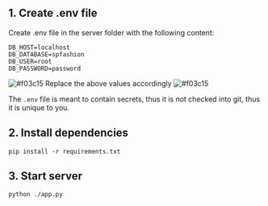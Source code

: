 ## 1. Create .env file

Create .env file in the server folder with the following content:

```
DB_HOST=localhost
DB_DATABASE=spfashion
DB_USER=root
DB_PASSWORD=password
```

![#f03c15](https://placehold.co/15x15/f03c15/f03c15.png) Replace the above values accordingly ![#f03c15](https://placehold.co/15x15/f03c15/f03c15.png) 

The `.env` file is meant to contain secrets, thus it is not checked into git, thus it is unique to you.

## 2. Install dependencies

```
pip install -r requirements.txt
```

## 3. Start server

```
python ./app.py
```
